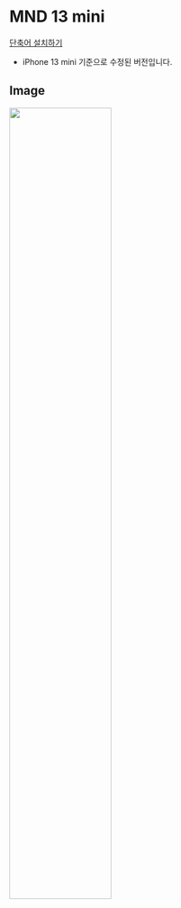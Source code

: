 # MND 13 mini
[단축어 설치하기](https://www.icloud.com/shortcuts/7be397c7ac3043e5a89f0607e7d826fc)

* iPhone 13 mini 기준으로 수정된 버전입니다.

## Image
<img style="width: 60%;" src="https://i.ibb.co/HPkgcPg/327062394-c117538b-6110-4dd2-8d80-3462099617f4.png" />
